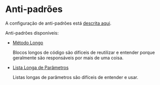 # Anti-padrões

A configuração de anti-padrões está [descrita aqui](./getting-started/configuration#configuring-an-anti-pattern-entry).

Anti-padrões disponíveis:

- [Método Longo](./long-method.md)

    Blocos longos de código são difíceis de reutilizar e entender porque geralmente são responsáveis por mais de uma coisa.

- [Lista Longa de Parâmetros](./long-parameter-list.md)

    Listas longas de parâmetros são difíceis de entender e usar.
